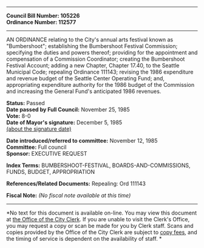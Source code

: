 * * * * *  
  
**Council Bill Number: [](#h0)[](#h2)105226**   
**Ordinance Number: 112577**  
  
* * * * *  
  
AN ORDINANCE relating to the City's annual arts festival known as "Bumbershoot"; establishing the Bumbershoot Festival Commission; specifying the duties and powers thereof; providing for the appointment and compensation of a Commission Coordinator; creating the Bumbershoot Festival Account; adding a new Chapter, Chapter 17.40, to the Seattle Municipal Code; repealing Ordinance 111143; revising the 1986 expenditure and revenue budget of the Seattle Center Operating Fund; and, appropriating expenditure authority for the 1986 budget of the Commission and increasing the General Fund's anticipated 1986 revenues.  
  
**Status:** Passed   
**Date passed by Full Council:** November 25, 1985   
**Vote:** 8-0   
**Date of Mayor's signature:** December 5, 1985   
[(about the signature date)](/~public/approvaldate.htm)   
  
  
**Date introduced/referred to committee:** November 12, 1985   
**Committee:** Full council   
**Sponsor:** EXECUTIVE REQUEST   
  
**Index Terms:** BUMBERSHOOT-FESTIVAL, BOARDS-AND-COMMISSIONS, FUNDS, BUDGET, APPROPRIATION  
  
**References/Related Documents:** Repealing: Ord 111143  
  
**Fiscal Note:** *(No fiscal note available at this time)*  
  
* * * * *  
  
*No text for this document is available on-line. You may view this document at [the Office of the City Clerk](http://www.seattle.gov/leg/clerk/contactUs.htm). If you are unable to visit the Clerk's Office, you may request a copy or scan be made for you by Clerk staff. Scans and copies provided by the Office of the City Clerk are subject to [copy fees](http://clerk.seattle.gov/~public/clerkfees.htm), and the timing of service is dependent on the availability of staff. *  
  
  
